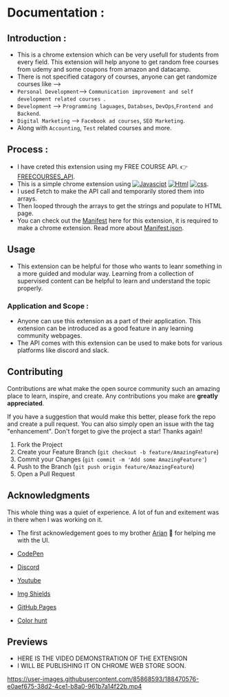 # Documentation :

## Introduction :

- This is a chrome extension which can be very usefull for students from every field. This extension will help anyone to get random free courses from udemy and some coupons from amazon and datacamp. 
- There is not specified catagory of courses, anyone can get randomize courses like -->
-  `Personal Development`-->  `Communication improvement and self development related courses `. 
-  `Development` --> `Programming laguages`, `Databses`, `DevOps`,`Frontend and Backend`. 
-  `Digital Marketing` --> `Facebook ad courses`, `SEO Marketing`.
-  Along with `Accounting`, `Test` related courses and more. 

## Process :

- I have creted this extension using my FREE COURSE API. 👉[FREECOURSES_API](https://github.com/TuhinBar/freecourses_API).
- This is a simple chrome extension using [![Javascipt](https://img.shields.io/badge/JavaScript-323330?style=for-the-badge&logo=javascript&logoColor=F7DF1E)](https://www.javascript.com/) [![Html](https://img.shields.io/badge/HTML5-E34F26?style=for-the-badge&logo=html5&logoColor=white)](https://html.com/) [![css](https://img.shields.io/badge/CSS3-1572B6?style=for-the-badge&logo=css3&logoColor=white)](https://www.w3.org/Style/CSS/Overview.en.html).
- I used Fetch to make the API call and temporarily stored them into arrays.
- Then looped through the arrays to get the strings and populate to HTML page.
- You can check out the [Manifest](https://github.com/TuhinBar/Chrome_Extension__CourseAPI/blob/main/manifest.json) here for this extension, it is required to make a chrome extension. Read more about [Manifest.json](https://developer.mozilla.org/en-US/docs/Mozilla/Add-ons/WebExtensions/manifest.json#:~:text=Using%20manifest.,scripts%2C%20and%20browser%20actions).

## Usage

- This extension can be helpful for those who wants to leanr something in a more guided and modular way. Learning from a collection of supervised content can be helpful to learn and understand the topic properly.

### Application and Scope :
- Anyone can use this extension as a part of their application. This extension can be introduced as a good feature in any learning community webpages.
- The API comes with this extension can be used to make bots for various platforms like discord and slack.

## Contributing

Contributions are what make the open source community such an amazing place to learn, inspire, and create. Any contributions you make are **greatly appreciated**.

If you have a suggestion that would make this better, please fork the repo and create a pull request. You can also simply open an issue with the tag "enhancement".
Don't forget to give the project a star! Thanks again!

1. Fork the Project
2. Create your Feature Branch (`git checkout -b feature/AmazingFeature`)
3. Commit your Changes (`git commit -m 'Add some AmazingFeature'`)
4. Push to the Branch (`git push origin feature/AmazingFeature`)
5. Open a Pull Request

## Acknowledgments

This whole thing was a quiet of experience. A lot of fun and exitement was in there when I was working on it.
* The first acknowledgement goes to my brother [Arian](https://github.com/arian0zen) 🤟 for helping me with the UI.
 
* [CodePen](https://codepen.io/trending)
* [Discord](https://discord.com/)
* [Youtube](https://youtube.com)
* [Img Shields](https://shields.io)
* [GitHub Pages](https://pages.github.com)
* [Color hunt](https://colorhunt.co)

## Previews

 - HERE IS THE VIDEO  DEMONSTRATION OF THE EXTENSION
 - I WILL BE PUBLISHING IT ON CHROME WEB STORE SOON.


https://user-images.githubusercontent.com/85868593/188470576-e0aef675-38d2-4ce1-b8a0-961b7a14f22b.mp4

